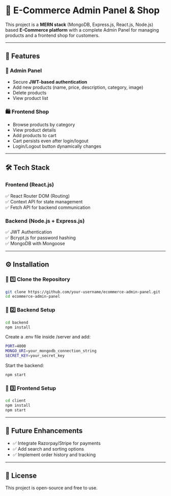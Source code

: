 # 🛒 E-Commerce Admin Panel & Shop

This project is a **MERN stack** (MongoDB, Express.js, React.js, Node.js) based **E-Commerce platform** with a complete Admin Panel for managing products and a frontend shop for customers.


---

## 🚀 Features

### 🔑 Admin Panel
- Secure **JWT-based authentication**
- Add new products (name, price, description, category, image)
- Delete products
- View product list

### 🛍 Frontend Shop
- Browse products by category
- View product details
- Add products to cart
- Cart persists even after login/logout
- Login/Logout button dynamically changes

---

## 🛠 Tech Stack

### **Frontend (React.js)**
✅ React Router DOM (Routing)  
✅ Context API for state management  
✅ Fetch API for backend communication  

### **Backend (Node.js + Express.js)**
✅ JWT Authentication  
✅ Bcrypt.js for password hashing  
✅ MongoDB with Mongoose  

---

## ⚙️ Installation

### 📌 1️⃣ Clone the Repository
```bash
git clone https://github.com/your-username/ecommerce-admin-panel.git
cd ecommerce-admin-panel
```

### 📌 2️⃣ Backend Setup
```bash
cd backend
npm install
```
Create a .env file inside /server and add:
```bash
PORT=4000
MONGO_URI=your_mongodb_connection_string
SECRET_KEY=your_secret_key
```

Start the backend:
```bash
npm start
```

### 📌 3️⃣ Frontend Setup

```bash
cd client
npm install
npm start
```
---
## **🔮 Future Enhancements**
- ✅ Integrate Razorpay/Stripe for payments
- ✅ Add search and sorting options
- ✅ Implement order history and tracking

---
## 📜 License

This project is open-source and free to use.
